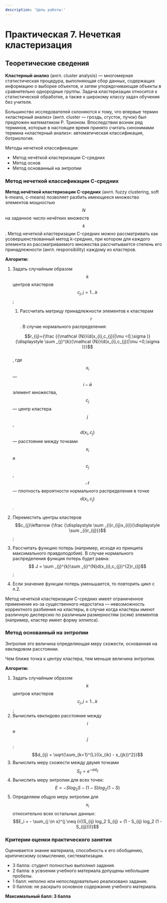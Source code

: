 ```yaml
---
description: 'Цель работы:'
---
```


# Практическая 7. Нечеткая кластеризация

## Теоретические сведения

**Кластерный анализ** \(англ. cluster analysis\) — многомерная статистическая процедура, выполняющая сбор данных, содержащих информацию о выборке объектов, и затем упорядочивающая объекты в сравнительно однородные группы. Задача кластеризации относится к статистической обработке, а также к широкому классу задач обучения без учителя.

Большинство исследователей склоняются к тому, что впервые термин «кластерный анализ» \(англ. cluster — гроздь, сгусток, пучок\) был предложен математиком Р. Трионом. Впоследствии возник ряд терминов, которые в настоящее время принято считать синонимами термина «кластерный анализ»: автоматическая классификация, ботриология.

Методы нечеткой классификации:

* Метод нечёткой кластеризации C-средних
* Метод основ 
* Метод основанный на энтропии

### Метод нечеткой классификации С-средних

**Метод нечёткой кластеризации C-средних** \(англ. fuzzy clustering, soft k-means, c-means\) позволяет разбить имеющееся множество элементов мощностью $$N$$ на заданное число нечётких множеств $$k$$. Метод нечеткой кластеризации C-средних можно рассматривать как усовершенствованный метод k-средних, при котором для каждого элемента из рассматриваемого множества рассчитывается степень его принадлежности \(англ. responsibility\) каждому из кластеров.

**Алгоритм:**

1. Задать случайным образом $$k$$ центров кластеров $$c_j, j = 1...k$$;

   1. Рассчитать матрицу принадлежности элементов к кластерам $$r$$ . В случае нормального распределения: 

   $$r_{ij}={\frac {{\mathcal {N}}(d(x_{i},c_{j})|\mu =0,\sigma )}{\displaystyle \sum _{j}^{k}{\mathcal {N}}(d(x_{i},c_{j})|\mu =0,\sigma )}}$$   
   , где $$x_i$$ — $$i-й$$ элемент множества, $$с_j$$ — центр кластера $$j$$, $$d(x_{i},c_{j})$$ — расстояние между точками $$x_i$$ и $$c_j$$ , $$\mathcal {N}$$ — плотность вероятности нормального распределения в точке $$d(x_{i},c_{j})$$ .

2. Переместить центры кластеров $$c_{j}\leftarrow {\frac {\displaystyle \sum _{i}r_{ij}x_{i}}{\displaystyle \sum _{i}r_{ij}}}$$ ;
3. Рассчитать функцию потерь \(например, исходя из принципа максимального правдоподобия\). В случае нормального распределения функция потерь будет равна: $$ J = \sum _{j}^{k}\sum _{i}^{N}d(x_{i},c_{j})^{2}r_{ij}$$ ;
4. Если значение функции потерь уменьшается, то повторить цикл с п.2.

Метод нечеткой кластеризации C-средних имеет ограниченное применение из-за существенного недостатка — невозможность корректного разбиения на кластеры, в случае когда кластеры имеют различную дисперсию по различным размерностям \(осям\) элементов \(например, кластер имеет форму эллипса\).

### Метод основанный на энтропии

Энтропия это величина определяющая меру схожести, основанная на евклидовом расстоянии. 

Чем ближе точка к центру кластера, тем меньше величина энтропии. 

**Алгоритм:**

1. Задать случайным образом $$k$$ центров кластеров $$c_j, j = 1...k$$;
2. Вычислить евклидово расстояние между $$i$$ и $$j $$ :  $$d_{ij} = \sqrt{\sum_{k=1}^{L}{(x_{ik} - x_{jk})^2}}$$ 
3. Вычислить меру схожести между двумя точками $$S_{ij} = e^{-\alpha d_{ij}}$$ 
4. Вычислить меру энтропии для всех точек: $$E = -Slog_2S - (1 -S)log_2(1-S)$$ 
5. Определяем общую меру энтропии для  $$x_i$$ относительно всех остальных данных: $$E_i = - \sum_{j \in x}^{j \neq i}{(S_{ij} log_2 S_{ij} + (1 - S_{ij} log_2 (1 - S_{ij})))}$$ 

### Критерии оценки практического занятия

Оценивается знание материала, способность к его обобщению, критическому осмыслению, систематизации. 

* 3 балла: студент полностью выполнил задания.
* 2 балла: в усвоении учебного материала допущены небольшие пробелы.
* 1 балл: неполно или непоследовательно реализовано задание.
* 0 баллов: не раскрыто основное содержание учебного материала.

**Максимальный балл: 3 балла**



